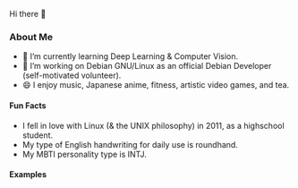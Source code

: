 Hi there 👋

### About Me

- 🌱 I’m currently learning Deep Learning & Computer Vision.
- 🔭 I’m working on Debian GNU/Linux as an official Debian Developer (self-motivated volunteer).
- 😄 I enjoy music, Japanese anime, fitness, artistic video games, and tea.

#### Fun Facts

- I fell in love with Linux (& the UNIX philosophy) in 2011, as a highschool student.
- My type of English handwriting for daily use is roundhand.
- My MBTI personality type is INTJ.

#### Examples

<!--
**cdluminate/cdluminate** is a ✨ _special_ ✨ repository because its `README.md` (this file) appears on your GitHub profile.

Here are some ideas to get you started:

- 🔭 I’m currently working on ...
- 🌱 I’m currently learning ...
- 👯 I’m looking to collaborate on ...
- 🤔 I’m looking for help with ...
- 💬 Ask me about ...
- 📫 How to reach me: ...
- 😄 Pronouns: ...
- ⚡ Fun fact: ...
-->
